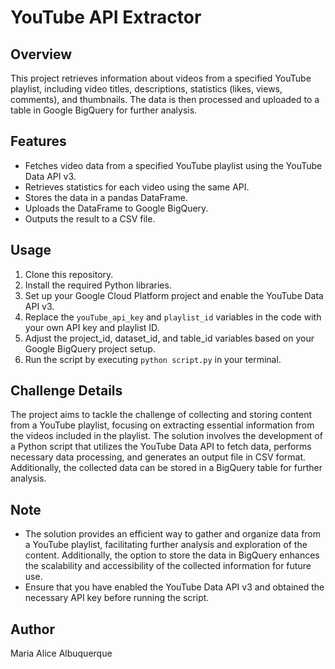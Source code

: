 # YouTube API Extractor

## Overview
This project retrieves information about videos from a specified YouTube playlist, including video titles, descriptions, statistics (likes, views, comments), and thumbnails.
The data is then processed and uploaded to a table in Google BigQuery for further analysis.

## Features
- Fetches video data from a specified YouTube playlist using the YouTube Data API v3.
- Retrieves statistics for each video using the same API.
- Stores the data in a pandas DataFrame.
- Uploads the DataFrame to Google BigQuery.
- Outputs the result to a CSV file.

## Usage
1. Clone this repository.
2. Install the required Python libraries.
3. Set up your Google Cloud Platform project and enable the YouTube Data API v3.
4. Replace the `youTube_api_key` and `playlist_id` variables in the code with your own API key and playlist ID.
5. Adjust the project_id, dataset_id, and table_id variables based on your Google BigQuery project setup.
6. Run the script by executing `python script.py` in your terminal.

## Challenge Details
The project aims to tackle the challenge of collecting and storing content from a YouTube playlist, focusing on extracting essential information from the videos included in the playlist. 
The solution involves the development of a Python script that utilizes the YouTube Data API to fetch data, performs necessary data processing, and generates an output file in CSV format.
Additionally, the collected data can be stored in a BigQuery table for further analysis.

## Note
- The solution provides an efficient way to gather and organize data from a YouTube playlist, facilitating further analysis and exploration of the content.
Additionally, the option to store the data in BigQuery enhances the scalability and accessibility of the collected information for future use.
- Ensure that you have enabled the YouTube Data API v3 and obtained the necessary API key before running the script.

## Author
Maria Alice Albuquerque
